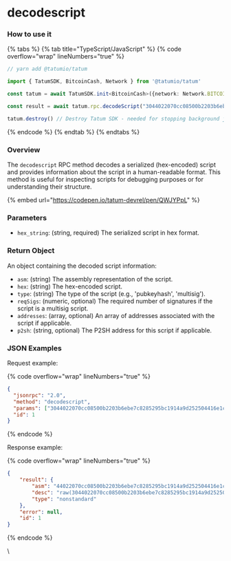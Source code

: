 # decodescript

### How to use it

{% tabs %}
{% tab title="TypeScript/JavaScript" %}
{% code overflow="wrap" lineNumbers="true" %}
```typescript
// yarn add @tatumio/tatum

import { TatumSDK, BitcoinCash, Network } from '@tatumio/tatum'

const tatum = await TatumSDK.init<BitcoinCash>({network: Network.BITCOIN_CASH})

const result = await tatum.rpc.decodeScript("3044022070cc08500b2203b6ebe7c8285295bc1914a9d252504416e1cde4de4a7dc6c3c8022079af2be6db34efcf147e86a4cbf61cf9995106e5b5e95270d47c40b082052c8501")

tatum.destroy() // Destroy Tatum SDK - needed for stopping background jobs
```
{% endcode %}
{% endtab %}
{% endtabs %}

### Overview

The `decodescript` RPC method decodes a serialized (hex-encoded) script and provides information about the script in a human-readable format. This method is useful for inspecting scripts for debugging purposes or for understanding their structure.

{% embed url="https://codepen.io/tatum-devrel/pen/QWJYPpL" %}

### Parameters

* `hex_string`: (string, required) The serialized script in hex format.

### Return Object

An object containing the decoded script information:

* `asm`: (string) The assembly representation of the script.
* `hex`: (string) The hex-encoded script.
* `type`: (string) The type of the script (e.g., 'pubkeyhash', 'multisig').
* `reqSigs`: (numeric, optional) The required number of signatures if the script is a multisig script.
* `addresses`: (array, optional) An array of addresses associated with the script if applicable.
* `p2sh`: (string, optional) The P2SH address for this script if applicable.

### JSON Examples

Request example:

{% code overflow="wrap" lineNumbers="true" %}
```json
{
  "jsonrpc": "2.0",
  "method": "decodescript",
  "params": ["3044022070cc08500b2203b6ebe7c8285295bc1914a9d252504416e1cde4de4a7dc6c3c8022079af2be6db34efcf147e86a4cbf61cf9995106e5b5e95270d47c40b082052c8501"],
  "id": 1
}
```
{% endcode %}

Response example:

{% code overflow="wrap" lineNumbers="true" %}
```json
{
    "result": {
        "asm": "44022070cc08500b2203b6ebe7c8285295bc1914a9d252504416e1cde4de4a7dc6c3c8022079af2be6db34efcf147e86 OP_MAX OP_UNKNOWN OP_UNKNOWN [error]",
        "desc": "raw(3044022070cc08500b2203b6ebe7c8285295bc1914a9d252504416e1cde4de4a7dc6c3c8022079af2be6db34efcf147e86a4cbf61cf9995106e5b5e95270d47c40b082052c8501)#3x5hf724",
        "type": "nonstandard"
    },
    "error": null,
    "id": 1
}
```
{% endcode %}

\
